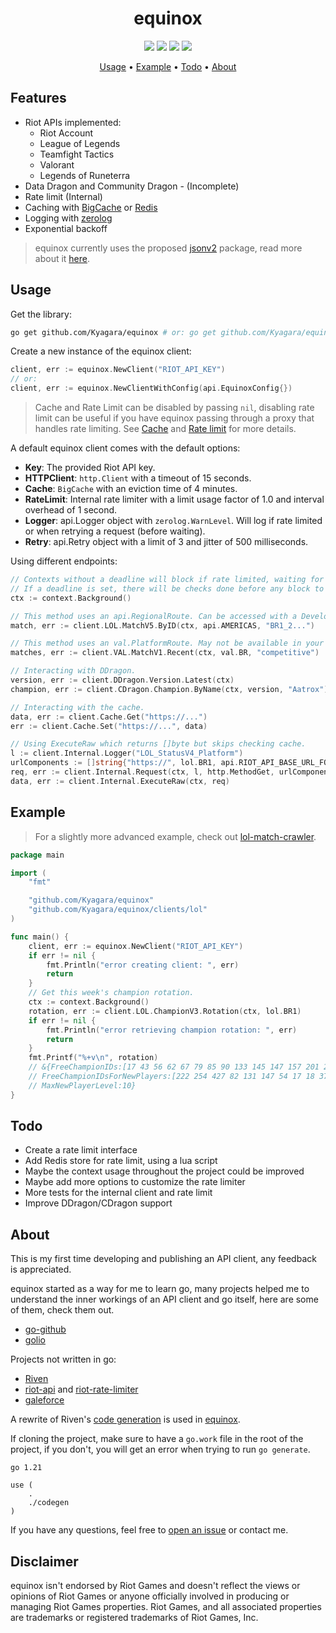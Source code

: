 <div align="center">
	<h1>equinox</h1>
	<img src="https://img.shields.io/github/go-mod/go-version/Kyagara/equinox?style=flat-square&label=go">
	<a href="https://github.com/Kyagara/equinox/tags"><img src="https://img.shields.io/github/v/tag/Kyagara/equinox?label=release&style=flat-square"/></a>
	<a href="https://pkg.go.dev/github.com/Kyagara/equinox"><img src="https://img.shields.io/static/v1?label=godoc&message=reference&color=blue&style=flat-square"/></a>
	<a href="https://codecov.io/gh/Kyagara/equinox"><img src="https://img.shields.io/codecov/c/github/Kyagara/equinox?style=flat-square&color=blue&label=coverage"/></a>
	<p>
		<a href="#usage">Usage</a> •
		<a href="#example">Example</a> •
		<a href="#todo">Todo</a> •
		<a href="#about">About</a>
	</p>
</div>

## Features

- Riot APIs implemented:
  - Riot Account
  - League of Legends
  - Teamfight Tactics
  - Valorant
  - Legends of Runeterra
- Data Dragon and Community Dragon - (Incomplete)
- Rate limit (Internal)
- Caching with [BigCache](https://github.com/allegro/bigcache) or [Redis](https://github.com/go-redis/redis)
- Logging with [zerolog](https://github.com/rs/zerolog)
- Exponential backoff

> equinox currently uses the proposed [jsonv2](https://github.com/go-json-experiment/json) package, read more about it [here](https://github.com/golang/go/discussions/63397).

## Usage

Get the library:

```bash
go get github.com/Kyagara/equinox # or: go get github.com/Kyagara/equinox@main
```

Create a new instance of the equinox client:

```go
client, err := equinox.NewClient("RIOT_API_KEY")
// or:
client, err := equinox.NewClientWithConfig(api.EquinoxConfig{})
```

> Cache and Rate Limit can be disabled by passing `nil`, disabling rate limit can be useful if you have equinox passing through a proxy that handles rate limiting. See [Cache](https://github.com/Kyagara/equinox/tree/main/cache) and [Rate limit](https://github.com/Kyagara/equinox/tree/main/ratelimit) for more details.

A default equinox client comes with the default options:

- **Key**: The provided Riot API key.
- **HTTPClient**: `http.Client` with a timeout of 15 seconds.
- **Cache**: `BigCache` with an eviction time of 4 minutes.
- **RateLimit**: Internal rate limiter with a limit usage factor of 1.0 and interval overhead of 1 second.
- **Logger**: api.Logger object with `zerolog.WarnLevel`. Will log if rate limited or when retrying a request (before waiting).
- **Retry**: api.Retry object with a limit of 3 and jitter of 500 milliseconds.

Using different endpoints:

```go
// Contexts without a deadline will block if rate limited, waiting for the rate limited buckets to reset.
// If a deadline is set, there will be checks done before any block to see if waiting would exceed that deadline.
ctx := context.Background()

// This method uses an api.RegionalRoute. Can be accessed with a Development key.
match, err := client.LOL.MatchV5.ByID(ctx, api.AMERICAS, "BR1_2...")

// This method uses an val.PlatformRoute. May not be available in your policy.
matches, err := client.VAL.MatchV1.Recent(ctx, val.BR, "competitive")

// Interacting with DDragon.
version, err := client.DDragon.Version.Latest(ctx)
champion, err := client.CDragon.Champion.ByName(ctx, version, "Aatrox")

// Interacting with the cache.
data, err := client.Cache.Get("https://...")
err := client.Cache.Set("https://...", data)

// Using ExecuteRaw which returns []byte but skips checking cache.
l := client.Internal.Logger("LOL_StatusV4_Platform")
urlComponents := []string{"https://", lol.BR1, api.RIOT_API_BASE_URL_FORMAT, "/lol/status/v4/platform-data"}
req, err := client.Internal.Request(ctx, l, http.MethodGet, urlComponents, "", nil)
data, err := client.Internal.ExecuteRaw(ctx, req)
```

## Example

> For a slightly more advanced example, check out [lol-match-crawler](https://github.com/Kyagara/lol-match-crawler).

```go
package main

import (
	"fmt"

	"github.com/Kyagara/equinox"
	"github.com/Kyagara/equinox/clients/lol"
)

func main() {
	client, err := equinox.NewClient("RIOT_API_KEY")
	if err != nil {
		fmt.Println("error creating client: ", err)
		return
	}
	// Get this week's champion rotation.
	ctx := context.Background()
	rotation, err := client.LOL.ChampionV3.Rotation(ctx, lol.BR1)
	if err != nil {
		fmt.Println("error retrieving champion rotation: ", err)
		return
	}
	fmt.Printf("%+v\n", rotation)
	// &{FreeChampionIDs:[17 43 56 62 67 79 85 90 133 145 147 157 201 203 245 518]
	// FreeChampionIDsForNewPlayers:[222 254 427 82 131 147 54 17 18 37]
	// MaxNewPlayerLevel:10}
}
```

## Todo

- Create a rate limit interface
- Add Redis store for rate limit, using a lua script
- Maybe the context usage throughout the project could be improved
- Maybe add more options to customize the rate limiter
- More tests for the internal client and rate limit
- Improve DDragon/CDragon support

## About

This is my first time developing and publishing an API client, any feedback is appreciated.

equinox started as a way for me to learn go, many projects helped me to understand the inner workings of an API client and go itself, here are some of them, check them out.

- [go-github](https://github.com/google/go-github)
- [golio](https://github.com/KnutZuidema/golio)

Projects not written in go:

- [Riven](https://github.com/MingweiSamuel/Riven)
- [riot-api](https://github.com/fightmegg/riot-api) and [riot-rate-limiter](https://github.com/fightmegg/riot-rate-limiter)
- [galeforce](https://github.com/bcho04/galeforce)

A rewrite of Riven's [code generation](https://github.com/MingweiSamuel/Riven/tree/v/2.x.x/riven/srcgen) is used in [equinox](https://github.com/Kyagara/equinox/tree/main/codegen).

If cloning the project, make sure to have a `go.work` file in the root of the project, if you don't, you will get an error when trying to run `go generate`.

```
go 1.21

use (
	.
	./codegen
)
```

If you have any questions, feel free to [open an issue](https://github.com/Kyagara/equinox/issues) or contact me.

## Disclaimer

equinox isn't endorsed by Riot Games and doesn't reflect the views or opinions of Riot Games or anyone officially involved in producing or managing Riot Games properties. Riot Games, and all associated properties are trademarks or registered trademarks of Riot Games, Inc.
